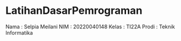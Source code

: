 # LatihanDasarPemrograman
Nama : Selpia Meilani
NIM : 20220040148
Kelas : TI22A
Prodi : Teknik Informatika
